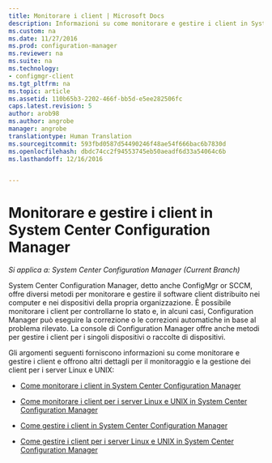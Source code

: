 ```yaml
---
title: Monitorare i client | Microsoft Docs
description: Informazioni su come monitorare e gestire i client in System Center Configuration Manager.
ms.custom: na
ms.date: 11/27/2016
ms.prod: configuration-manager
ms.reviewer: na
ms.suite: na
ms.technology:
- configmgr-client
ms.tgt_pltfrm: na
ms.topic: article
ms.assetid: 110b65b3-2202-466f-bb5d-e5ee282506fc
caps.latest.revision: 5
author: arob98
ms.author: angrobe
manager: angrobe
translationtype: Human Translation
ms.sourcegitcommit: 593fbd0587d54490246f48ae54f666bac6b7830d
ms.openlocfilehash: dbdc74cc2f94553745eb50aeadf6d33a54064c6b
ms.lasthandoff: 12/16/2016


---
```

# <a name="monitor-and-manage-clients-in-system-center-configuration-manager"></a>Monitorare e gestire i client in System Center Configuration Manager

*Si applica a: System Center Configuration Manager (Current Branch)*

System Center Configuration Manager, detto anche ConfigMgr or SCCM, offre diversi metodi per monitorare e gestire il software client distribuito nei computer e nei dispositivi della propria organizzazione.  È possibile monitorare i client per controllarne lo stato e, in alcuni casi, Configuration Manager può eseguire la correzione o le correzioni automatiche in base al problema rilevato. La console di Configuration Manager offre anche metodi per gestire i client per i singoli dispositivi o raccolte di dispositivi.  

 Gli argomenti seguenti forniscono informazioni su come monitorare e gestire i client e offrono altri dettagli per il monitoraggio e la gestione dei client per i server Linux e UNIX:  

-   [Come monitorare i client in System Center Configuration Manager](../../../core/clients/manage/monitor-clients.md)  

-   [Come monitorare i client per i server Linux e UNIX in System Center Configuration Manager](../../../core/clients/manage/monitor-clients-for-linux-and-unix-servers.md)  

-   [Come gestire i client in System Center Configuration Manager](../../../core/clients/manage/manage-clients.md)  

-   [Come gestire i client per i server Linux e UNIX in System Center Configuration Manager](../../../core/clients/manage/manage-clients-for-linux-and-unix-servers.md)  

